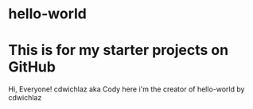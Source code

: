 # hello-world
This is for my starter projects on GitHub
========================================
Hi, Everyone!
cdwichlaz aka Cody here i'm the creator of hello-world by cdwichlaz
